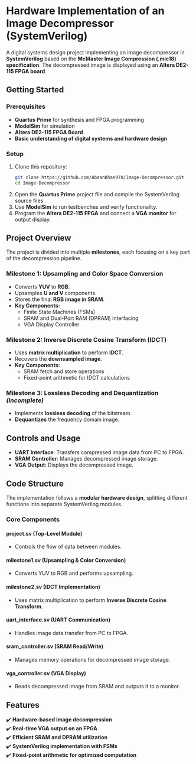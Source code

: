 # **Hardware Implementation of an Image Decompressor (SystemVerilog)**
A digital systems design project implementing an image decompressor in **SystemVerilog** based on the **McMaster Image Compression (.mic18) specification**. The decompressed image is displayed using an **Altera DE2-115 FPGA board**.

## **Getting Started**
### **Prerequisites**
- **Quartus Prime** for synthesis and FPGA programming
- **ModelSim** for simulation
- **Altera DE2-115 FPGA Board**
- **Basic understanding of digital systems and hardware design**

### **Setup**
1. Clone this repository:
   ```bash
   git clone https://github.com/AbaanKhan970/Image-Decompressor.git
   cd Image-Decompressor
   ```
2. Open the **Quartus Prime** project file and compile the SystemVerilog source files.
3. Use **ModelSim** to run testbenches and verify functionality.
4. Program the **Altera DE2-115 FPGA** and connect a **VGA monitor** for output display.

## **Project Overview**
The project is divided into multiple **milestones**, each focusing on a key part of the decompression pipeline.

### **Milestone 1: Upsampling and Color Space Conversion**
- Converts **YUV** to **RGB**.
- Upsamples **U and V** components.
- Stores the final **RGB image in SRAM**.
- **Key Components:**
  - Finite State Machines (FSMs)
  - SRAM and Dual-Port RAM (DPRAM) interfacing
  - VGA Display Controller

### **Milestone 2: Inverse Discrete Cosine Transform (IDCT)**
- Uses **matrix multiplication** to perform **IDCT**.
- Recovers the **downsampled image**.
- **Key Components:**
  - SRAM fetch and store operations
  - Fixed-point arithmetic for IDCT calculations

### **Milestone 3: Lossless Decoding and Dequantization** *(Incomplete)*
- Implements **lossless decoding** of the bitstream.
- **Dequantizes** the frequency domain image.

## **Controls and Usage**
- **UART Interface**: Transfers compressed image data from PC to FPGA.
- **SRAM Controller**: Manages decompressed image storage.
- **VGA Output**: Displays the decompressed image.

## **Code Structure**
The implementation follows a **modular hardware design**, splitting different functions into separate SystemVerilog modules.

### **Core Components**
#### **project.sv** (Top-Level Module)
- Controls the flow of data between modules.

#### **milestone1.sv** (Upsampling & Color Conversion)
- Converts YUV to RGB and performs upsampling.

#### **milestone2.sv** (IDCT Implementation)
- Uses matrix multiplication to perform **Inverse Discrete Cosine Transform**.

#### **uart_interface.sv** (UART Communication)
- Handles image data transfer from PC to FPGA.

#### **sram_controller.sv** (SRAM Read/Write)
- Manages memory operations for decompressed image storage.

#### **vga_controller.sv** (VGA Display)
- Reads decompressed image from SRAM and outputs it to a monitor.

## **Features**
✔️ **Hardware-based image decompression**  
✔️ **Real-time VGA output on an FPGA**  
✔️ **Efficient SRAM and DPRAM utilization**  
✔️ **SystemVerilog implementation with FSMs**  
✔️ **Fixed-point arithmetic for optimized computation**  

